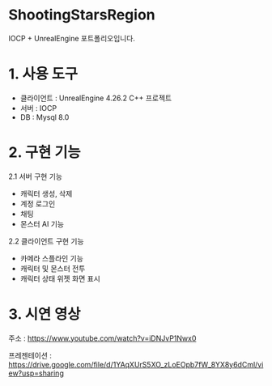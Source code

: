 # ShootingStarsRegion
 IOCP + UnrealEngine 포트폴리오입니다.


# 1. 사용 도구
 - 클라이언트 : UnrealEngine 4.26.2 C++ 프로젝트
 - 서버 : IOCP
 - DB : Mysql 8.0

# 2. 구현 기능
 2.1 서버 구현 기능
   - 캐릭터 생성, 삭제
   - 계정 로그인
   - 채팅
   - 몬스터 AI 기능
 
 2.2 클라이언트 구현 기능
   - 카메라 스플라인 기능
   - 캐릭터 및 몬스터 전투
   - 캐릭터 상태 위젯 화면 표시


# 3. 시연 영상
  주소 : https://www.youtube.com/watch?v=iDNJvP1Nwx0

  프레젠테이션 : https://drive.google.com/file/d/1YAqXUrS5XO_zLoEOpb7fW_8YX8y6dCml/view?usp=sharing
